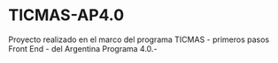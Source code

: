 # TICMAS-AP4.0
Proyecto realizado en el marco del programa TICMAS - primeros pasos Front End - del Argentina Programa 4.0.-
